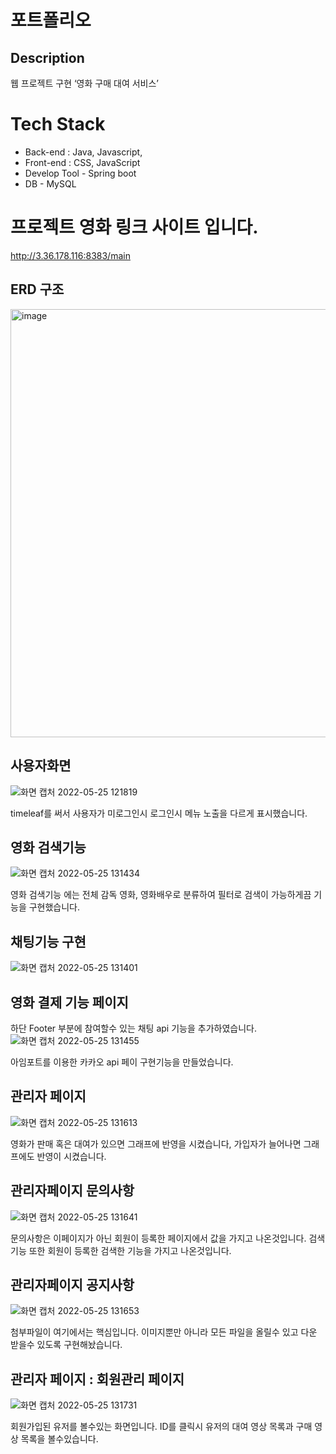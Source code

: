 # 포트폴리오

## Description
웹 프로젝트 구현 ‘영화 구매 대여 서비스’

# Tech Stack
- Back-end : Java, Javascript, 
- Front-end : CSS, JavaScript
- Develop Tool - Spring boot
- DB - MySQL

# 프로젝트 영화 링크 사이트 입니다. 
http://3.36.178.116:8383/main


## ERD 구조
<img width="685" alt="image" src="https://user-images.githubusercontent.com/97656198/170171818-671bf1f1-8e3a-4098-b4b7-055bc69fec62.png">



## 


## 사용자화면

![화면 캡처 2022-05-25 121819](https://user-images.githubusercontent.com/97656198/170172644-5673674f-130c-45de-bcfb-7cefa46b390b.png)

timeleaf를 써서 사용자가 미로그인시 로그인시 메뉴 노출을 다르게 표시했습니다. 

## 영화 검색기능 
![화면 캡처 2022-05-25 131434](https://user-images.githubusercontent.com/97656198/170179224-115a2386-d88b-4805-a4b8-866b778c9d71.png)


영화 검색기능 에는 전체 감독 영화, 영화배우로 분류하여 필터로 검색이 가능하게끔 기능을 구현했습니다. 


## 채팅기능 구현
![화면 캡처 2022-05-25 131401](https://user-images.githubusercontent.com/97656198/170179045-7adf6c36-b6e9-445d-9642-4e5a48363532.png)


## 영화 결제 기능 페이지 

하단 Footer 부분에 참여할수 있는 채팅 api  기능을 추가하였습니다.![화면 캡처 2022-05-25 131455](https://user-images.githubusercontent.com/97656198/170179343-ee61df7d-528c-4740-9a8f-6513e93814e0.png)

아임포트를 이용한 카카오 api 페이 구현기능을 만들었습니다. 

## 관리자 페이지 

![화면 캡처 2022-05-25 131613](https://user-images.githubusercontent.com/97656198/170179501-984f35cf-f8a2-4218-8d2e-6ebae7b5bdec.png)

영화가 판매 혹은 대여가 있으면 그래프에 반영을 시켰습니다, 가입자가 늘어나면 그래프에도 반영이 시켰습니다. 

## 관리자페이지 문의사항

![화면 캡처 2022-05-25 131641](https://user-images.githubusercontent.com/97656198/170179723-baaa58ea-7917-4638-b0a5-6e389f1a8466.png)

문의사항은 이페이지가 아닌 회원이 등록한 페이지에서 값을 가지고 나온것입니다. 검색기능 또한 회원이 등록한 검색한 기능을 가지고 나온것입니다. 

## 관리자페이지 공지사항

![화면 캡처 2022-05-25 131653](https://user-images.githubusercontent.com/97656198/170180075-58a0ef39-4a31-43dd-8925-f4cdbf03f6ef.png)

첨부파일이 여기에서는 핵심입니다. 
이미지뿐만 아니라 모든 파일을 올릴수 있고 다운 받을수 있도록 구현해놨습니다. 
## 관리자 페이지 : 회원관리 페이지 
![화면 캡처 2022-05-25 131731](https://user-images.githubusercontent.com/97656198/170180239-7324e335-22ea-4e07-813b-d475ebd0593e.png)

회원가입된 유저를 볼수있는 화면입니다. ID를 클릭시 유저의 대여 영상 목록과 구매 영상 목록을 볼수있습니다. 


